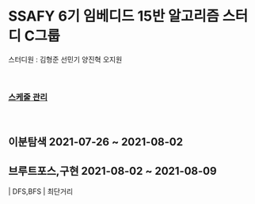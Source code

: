 <h1> SSAFY 6기 임베디드 15반 알고리즘 스터디 C그룹</h1>

  스터디원 : 김형준 선민기 양진혁 오지원

</br>
<h3><a href="https://docs.google.com/spreadsheets/d/1enk4ziaIpllC1OXJL1mqEuoNUDGdqES1kDXqCClyDvU/edit#gid=0">스케줄 관리</a></h3>
</br>

<h2> 이분탐색 2021-07-26 ~ 2021-08-02 </h2>

<h2> 브루트포스,구현 2021-08-02 ~ 2021-08-09 </h2>

| DFS,BFS | 최단거리
